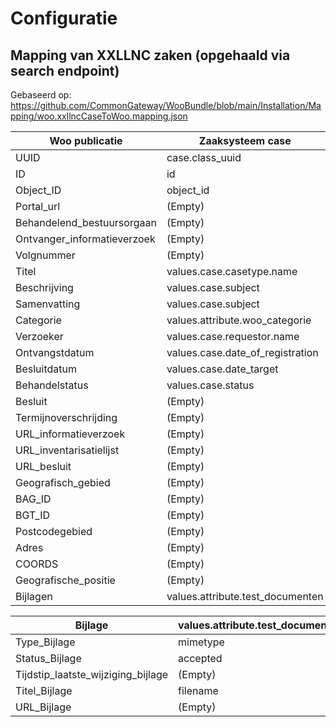 # Configuratie

## Mapping van XXLLNC zaken (opgehaald via search endpoint)
Gebaseerd op: https://github.com/CommonGateway/WooBundle/blob/main/Installation/Mapping/woo.xxllncCaseToWoo.mapping.json

| Woo publicatie                | Zaaksysteem case                                       |
|-------------------------------|--------------------------------------------------------|
| UUID                          | case.class_uuid                                        |
| ID                            | id                                                     |
| Object_ID                     | object_id                                              |
| Portal_url                    | (Empty)                                                |
| Behandelend_bestuursorgaan    | (Empty)                                                |
| Ontvanger_informatieverzoek   | (Empty)                                                |
| Volgnummer                    | (Empty)                                                |
| Titel                         | values.case.casetype.name                               |
| Beschrijving                  | values.case.subject                                     |
| Samenvatting                  | values.case.subject                                     |
| Categorie                     | values.attribute.woo_categorie                          |
| Verzoeker                     | values.case.requestor.name                              |
| Ontvangstdatum                | values.case.date_of_registration                        |
| Besluitdatum                  | values.case.date_target                                 |
| Behandelstatus                | values.case.status                                      |
| Besluit                       | (Empty)                                                |
| Termijnoverschrijding         | (Empty)                                                |
| URL_informatieverzoek         | (Empty)                                                |
| URL_inventarisatielijst       | (Empty)                                                |
| URL_besluit                   | (Empty)                                                |
| Geografisch_gebied            | (Empty)                                                |
| BAG_ID                        | (Empty)                                                |
| BGT_ID                        | (Empty)                                                |
| Postcodegebied                | (Empty)                                                |
| Adres                         | (Empty)                                                |
| COORDS                        | (Empty)                                                |
| Geografische_positie          | (Empty)                                                |
| Bijlagen                      | values.attribute.test_documenten                       |

| Bijlage                            | values.attribute.test_documenten                       |
|------------------------------------|--------------------------------------------------------|
| Type_Bijlage                       | mimetype                                               |
| Status_Bijlage                     | accepted                                               |
| Tijdstip_laatste_wijziging_bijlage | (Empty)                                                |
| Titel_Bijlage                      | filename                                               |
| URL_Bijlage                        | (Empty)                                                |

